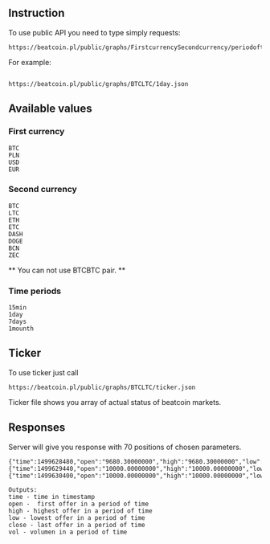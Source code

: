 ## Instruction
To use public API you need to type simply requests: 

```
https://beatcoin.pl/public/graphs/FirstcurrencySecondcurrency/periodoftime.json
```

For example: 

```

https://beatcoin.pl/public/graphs/BTCLTC/1day.json
```


## Available values

### First currency

```
BTC
PLN
USD
EUR
```


### Second currency

```
BTC
LTC
ETH
ETC
DASH
DOGE
BCN
ZEC
```


** You can not use BTCBTC pair. **

### Time periods

```
15min
1day
7days
1mounth
```


## Ticker

To use ticker just call 

```
https://beatcoin.pl/public/graphs/BTCLTC/ticker.json
```


Ticker file shows you array of actual status of beatcoin markets.

## Responses

Server will give you response with 70 positions of chosen parameters. 


```
{"time":1499628480,"open":"9680.30000000","high":"9680.30000000","low":"9680.30000000","close":"9680.30000000","vol":"1.50000000"},
{"time":1499629440,"open":"10000.00000000","high":"10000.00000000","low":"10000.00000000","close":"10000.00000000","vol":"2.70000000"},
{"time":1499630400,"open":"10000.00000000","high":"10000.00000000","low":"10000.00000000","close":"10000.00000000","vol":"0.00000000"}]
```

```
Outputs:
time - time in timestamp
open -  first offer in a period of time
high - highest offer in a period of time
low - lowest offer in a period of time
close - last offer in a period of time
vol - volumen in a period of time
```



